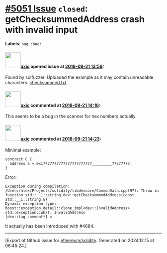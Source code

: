 # [\#5051 Issue](https://github.com/ethereum/solidity/issues/5051) `closed`: getChecksummedAddress crash with invalid input
**Labels**: `bug :bug:`


#### <img src="https://avatars.githubusercontent.com/u/20340?v=4" width="50">[axic](https://github.com/axic) opened issue at [2018-09-21 13:59](https://github.com/ethereum/solidity/issues/5051):

Found by solfuzzer. Uploaded the example as it may contain unreadable characters.
[checksummed.txt](https://github.com/ethereum/solidity/files/2405615/checksummed.txt)



#### <img src="https://avatars.githubusercontent.com/u/20340?v=4" width="50">[axic](https://github.com/axic) commented at [2018-09-21 14:16](https://github.com/ethereum/solidity/issues/5051#issuecomment-423546438):

This seems to be a bug in the scanner for hex numbers actually.

#### <img src="https://avatars.githubusercontent.com/u/20340?v=4" width="50">[axic](https://github.com/axic) commented at [2018-09-21 14:23](https://github.com/ethereum/solidity/issues/5051#issuecomment-423549213):

Minimal example:
```
contract C {
  address a = 0x17777777777777777777777_________77777777;
}
```

Error:
```
Exception during compilation: /Users/alex/Projects/solidity/libdevcore/CommonData.cpp(97): Throw in function std::__1::string dev::getChecksummedAddress(const std::__1::string &)
Dynamic exception type: boost::exception_detail::clone_impl<dev::InvalidAddress>
std::exception::what: InvalidAddress
[dev::tag_comment*] = 
```

It actually has been introduced with #4684.


-------------------------------------------------------------------------------



[Export of Github issue for [ethereum/solidity](https://github.com/ethereum/solidity). Generated on 2024.12.15 at 06:45:24.]
